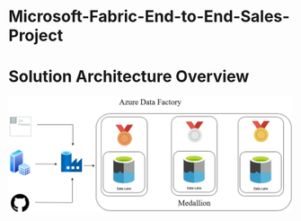 # Microsoft-Fabric-End-to-End-Sales-Project

# Solution Architecture Overview
![Solution](https://github.com/Felipe30chaves/Azure-Data-Factory-End--To-End-Project-With-Azure-DevOps/blob/main/Files/Data%20Factory%20End%20-To-End%20Project%20With%20Azure%20DevOps.drawio.png)
